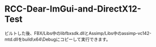 # RCC-Dear-ImGui-and-DirectX12-Test
ビルトした後、FBX/Libs中のlibfbxsdk.dllとAssimp/Libs中のassimp-vc142-mtd.dllをbuild\x64\Debugにコピーして実行できます。
